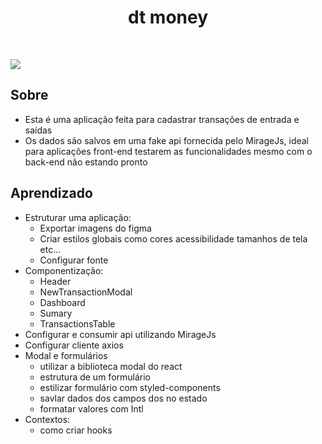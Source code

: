 <h1 align="center"> dt money </h1>
<br>

![](https://imgur.com/31CcAsh.gif)

## Sobre
* Esta é uma aplicação feita para cadastrar transações de entrada e saídas
* Os dados são salvos em uma fake api fornecida pelo MirageJs, ideal para aplicações front-end testarem as funcionalidades mesmo com o back-end não estando pronto

## Aprendizado
* Estruturar uma aplicação:
  - Exportar imagens do figma
  - Criar estilos globais como cores acessibilidade tamanhos de tela etc...
  - Configurar fonte
* Componentização:
  - Header
  - NewTransactionModal
  - Dashboard
  - Sumary
  - TransactionsTable
* Configurar e consumir api utilizando MirageJs
* Configurar cliente axios
* Modal e formulários
  - utilizar a biblioteca modal do react
  - estrutura de um formulário
  - estilizar formulário com styled-components
  - savlar dados dos campos dos no estado
  - formatar valores com Intl
 * Contextos:
   - como criar hooks
